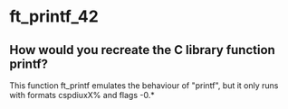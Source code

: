 # ft_printf_42
## How would you recreate the C library function printf?
This function ft_printf emulates the behaviour of "printf", but it only runs with formats cspdiuxX% and flags -0.*
